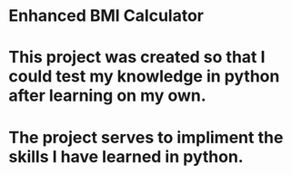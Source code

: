 # Enhanced BMI Calculator
# This project was created so that I could test my knowledge in python after learning on my own.
# The project serves to impliment the skills I have learned in python.

